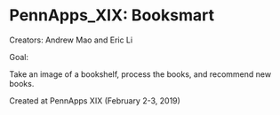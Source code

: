 # PennApps_XIX: Booksmart

Creators: Andrew Mao and Eric Li

Goal:

Take an image of a bookshelf, process the books, 
and recommend new books.


Created at PennApps XIX (February 2-3, 2019)